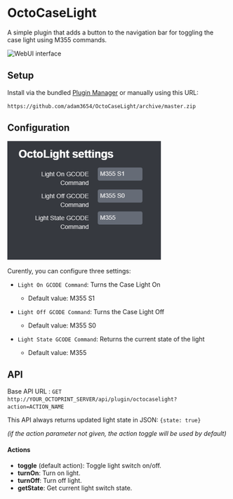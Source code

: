 # OctoCaseLight
A simple plugin that adds a button to the navigation bar for toggling the case light using M355 commands.

![WebUI interface](img/screenshoot.png)

## Setup
Install via the bundled [Plugin Manager](https://docs.octoprint.org/en/master/bundledplugins/pluginmanager.html)
or manually using this URL:

	https://github.com/adam3654/OctoCaseLight/archive/master.zip

## Configuration
![Settings panel](img/settings.png)

Curently, you can configure three settings:
- `Light On GCODE Command`: Turns the Case Light On
	- Default value: M355 S1
	
- `Light Off GCODE Command`: Turns the Case Light Off
	- Default value: M355 S0

- `Light State GCODE Command`: Returns the current state of the light
	- Default value: M355
## API
Base API URL : `GET http://YOUR_OCTOPRINT_SERVER/api/plugin/octocaselight?action=ACTION_NAME`

This API always returns updated light state in JSON: `{state: true}`

_(if the action parameter not given, the action toggle will be used by default)_
#### Actions
- **toggle** (default action): Toggle light switch on/off.
- **turnOn**: Turn on light.
- **turnOff**: Turn off light.
- **getState**: Get current light switch state.

